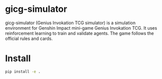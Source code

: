 # gicg-simulator

gicg-simulator (Genius Invokation TCG simulator) is a simulation environment for Genshin Impact mini-game Genius Invokation TCG. It uses reinforcement learning to train and validate agents. The game follows the official rules and cards.

# Install

```bash
pip install -e .
```

